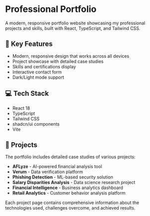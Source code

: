 # Professional Portfolio

A modern, responsive portfolio website showcasing my professional projects and skills, built with React, TypeScript, and Tailwind CSS.

## 🚀 Key Features

- Modern, responsive design that works across all devices
- Project showcase with detailed case studies
- Skills and certifications display
- Interactive contact form
- Dark/Light mode support

## 💻 Tech Stack

- React 18
- TypeScript
- Tailwind CSS
- shadcn/ui components
- Vite

## 📱 Projects

The portfolio includes detailed case studies of various projects:

- **AFLyze** - AI-powered financial analysis tool
- **Verum** - Data verification platform
- **Phishing Detection** - ML-based security solution
- **Salary Disparities Analysis** - Data science research project
- **Financial Intelligence** - Business analytics dashboard
- **Retail Analytics** - Customer behavior analysis platform

Each project page contains comprehensive information about the technologies used, challenges overcome, and achieved results.